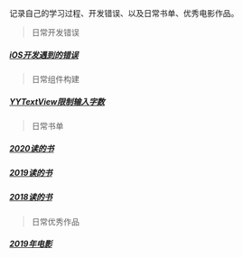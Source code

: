 记录自己的学习过程、开发错误、以及日常书单、优秀电影作品。

> 日常开发错误

##### [iOS开发遇到的错误](errorCode/CommonError.md)


>  日常组件构建

##### [YYTextView限制输入字数](componentCode/YYTextView.md)

> 日常书单

##### [2020读的书](booksCode/2020-books.md)
##### [2019读的书](booksCode/2019-books.md)
##### [2018读的书](booksCode/2018-Books.md)

> 日常优秀作品

#####  [2019年电影](otherCode/2019-Movie.md)



